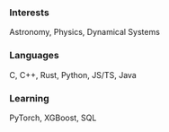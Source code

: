 ### Interests
Astronomy, Physics, Dynamical Systems

### Languages
C, C++, Rust, Python, JS/TS, Java

### Learning
PyTorch, XGBoost, SQL
